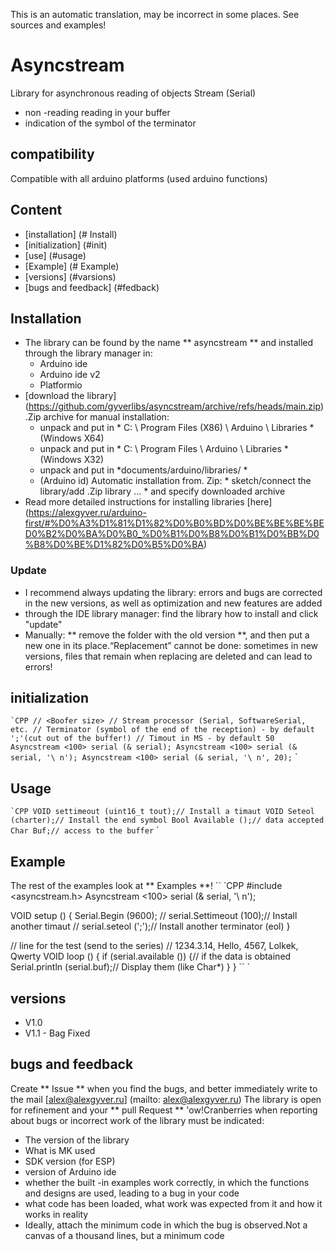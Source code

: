 This is an automatic translation, may be incorrect in some places. See sources and examples!

# Asyncstream
Library for asynchronous reading of objects Stream (Serial)
- non -reading reading in your buffer
- indication of the symbol of the terminator

## compatibility
Compatible with all arduino platforms (used arduino functions)

## Content
- [installation] (# Install)
- [initialization] (#init)
- [use] (#usage)
- [Example] (# Example)
- [versions] (#varsions)
- [bugs and feedback] (#fedback)

<a id="install"> </a>
## Installation
- The library can be found by the name ** asyncstream ** and installed through the library manager in:
    - Arduino ide
    - Arduino ide v2
    - Platformio
- [download the library] (https://github.com/gyverlibs/asyncstream/archive/refs/heads/main.zip) .Zip archive for manual installation:
    - unpack and put in * C: \ Program Files (X86) \ Arduino \ Libraries * (Windows X64)
    - unpack and put in * C: \ Program Files \ Arduino \ Libraries * (Windows X32)
    - unpack and put in *documents/arduino/libraries/ *
    - (Arduino id) Automatic installation from. Zip: * sketch/connect the library/add .Zip library ... * and specify downloaded archive
- Read more detailed instructions for installing libraries [here] (https://alexgyver.ru/arduino-first/#%D0%A3%D1%81%D1%82%D0%B0%BD%D0%BE%BE%BE%BED0%B2%D0%BA%D0%B0_%D0%B1%D0%B8%D0%B1%D0%BB%D0%B8%D0%BE%D1%82%D0%B5%D0%BA)
### Update
- I recommend always updating the library: errors and bugs are corrected in the new versions, as well as optimization and new features are added
- through the IDE library manager: find the library how to install and click "update"
- Manually: ** remove the folder with the old version **, and then put a new one in its place.“Replacement” cannot be done: sometimes in new versions, files that remain when replacing are deleted and can lead to errors!


<a id="init"> </a>
## initialization
`` `CPP
// <Boofer size>
// Stream processor (Serial, SoftwareSerial, etc.
// Terminator (symbol of the end of the reception) - by default ';'(cut out of the buffer!)
// Timout in MS - by default 50
Asyncstream <100> serial (& serial);
Asyncstream <100> serial (& serial, '\ n');
Asyncstream <100> serial (& serial, '\ n', 20);
`` `

<a id="usage"> </a>
## Usage
`` `CPP
VOID settimeout (uint16_t tout);// Install a timaut
VOID Seteol (charter);// Install the end symbol
Bool Available ();// data accepted
Char Buf;// access to the buffer
`` `

<a id="EXAMPLE"> </a>
## Example
The rest of the examples look at ** Examples **!
`` `CPP
#include <asyncstream.h>
Asyncstream <100> serial (& serial, '\ n');

VOID setup () {
  Serial.Begin (9600);
  // serial.Settimeout (100);// Install another timaut
  // serial.seteol (';');// Install another terminator (eol)
}

// line for the test (send to the series)
// 1234.3.14, Hello, 4567, Lolkek, Qwerty
VOID loop () {
  if (serial.available ()) {// if the data is obtained
    Serial.println (serial.buf);// Display them (like Char*)
  }
}
`` `

<a id="versions"> </a>
## versions
- V1.0
- V1.1 - Bag Fixed

<a id="feedback"> </a>
## bugs and feedback
Create ** Issue ** when you find the bugs, and better immediately write to the mail [alex@alexgyver.ru] (mailto: alex@alexgyver.ru)
The library is open for refinement and your ** pull Request ** 'ow!Cranberries when reporting about bugs or incorrect work of the library must be indicated:
- The version of the library
- What is MK used
- SDK version (for ESP)
- version of Arduino ide
- whether the built -in examples work correctly, in which the functions and designs are used, leading to a bug in your code
- what code has been loaded, what work was expected from it and how it works in reality
- Ideally, attach the minimum code in which the bug is observed.Not a canvas of a thousand lines, but a minimum code